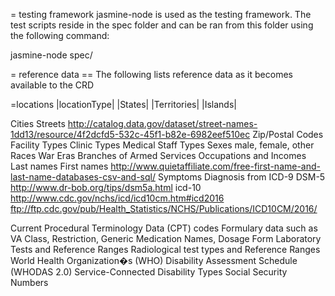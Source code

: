 = testing framework
jasmine-node is used as the testing framework.
The test scripts reside in the spec folder and can be ran from this folder using the following command:

jasmine-node spec/

= reference data
== The following lists reference data as it becomes available to the CRD

=locations
|locationType|
|States|
|Territories|
|Islands|

Cities
Streets http://catalog.data.gov/dataset/street-names-1dd13/resource/4f2dcfd5-532c-45f1-b82e-6982eef510ec
Zip/Postal Codes
Facility Types
Clinic Types
Medical Staff Types
Sexes male, female, other
Races
War Eras
Branches of Armed Services
Occupations and Incomes
Last names
First names http://www.quietaffiliate.com/free-first-name-and-last-name-databases-csv-and-sql/
Symptoms
Diagnosis from ICD-9 DSM-5 http://www.dr-bob.org/tips/dsm5a.html
icd-10 http://www.cdc.gov/nchs/icd/icd10cm.htm#icd2016
ftp://ftp.cdc.gov/pub/Health_Statistics/NCHS/Publications/ICD10CM/2016/

Current Procedural Terminology Data (CPT) codes
Formulary data such as VA Class, Restriction, Generic Medication Names, Dosage Form
Laboratory Tests and Reference Ranges
Radiological test types and Reference Ranges
World Health Organization�s (WHO) Disability Assessment Schedule (WHODAS 2.0)
Service-Connected Disability Types
Social Security Numbers
